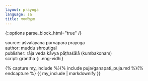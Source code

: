 ```yaml
---
layout: prayoga
language: sa
title: गणपतिपूजा
---
```


{::options parse_block_html="true" /}

source: āśvalāyana pūrvāpara prayoga  
author: muddu shroutigal  
publisher: rāja veda kāvya pāṭhaśālā (kumbakonam)  
script: grantha
{: .eng-vidhi}

{% capture my_include %}{% include puja/ganapati_puja.md %}{% endcapture %}
{{ my_include | markdownify }}
